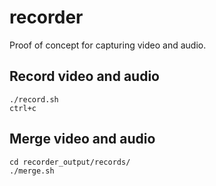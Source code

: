 # recorder

Proof of concept for capturing video and audio.

## Record video and audio
```
./record.sh
ctrl+c
```

## Merge video and audio
```
cd recorder_output/records/
./merge.sh
```
